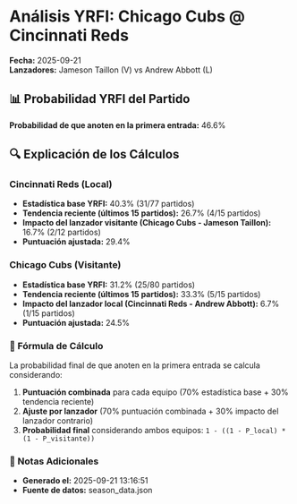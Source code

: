 # Análisis YRFI: Chicago Cubs @ Cincinnati Reds

**Fecha:** 2025-09-21  
**Lanzadores:** Jameson Taillon (V) vs Andrew Abbott (L)

## 📊 Probabilidad YRFI del Partido

**Probabilidad de que anoten en la primera entrada:** 46.6%

## 🔍 Explicación de los Cálculos

### Cincinnati Reds (Local)
- **Estadística base YRFI:** 40.3% (31/77 partidos)
- **Tendencia reciente (últimos 15 partidos):** 26.7% (4/15 partidos)
- **Impacto del lanzador visitante (Chicago Cubs - Jameson Taillon):** 16.7% (2/12 partidos)
- **Puntuación ajustada:** 29.4%

### Chicago Cubs (Visitante)
- **Estadística base YRFI:** 31.2% (25/80 partidos)
- **Tendencia reciente (últimos 15 partidos):** 33.3% (5/15 partidos)
- **Impacto del lanzador local (Cincinnati Reds - Andrew Abbott):** 6.7% (1/15 partidos)
- **Puntuación ajustada:** 24.5%

### 📝 Fórmula de Cálculo

La probabilidad final de que anoten en la primera entrada se calcula considerando:
1. **Puntuación combinada** para cada equipo (70% estadística base + 30% tendencia reciente)
2. **Ajuste por lanzador** (70% puntuación combinada + 30% impacto del lanzador contrario)
3. **Probabilidad final** considerando ambos equipos: `1 - ((1 - P_local) * (1 - P_visitante))`

### 📌 Notas Adicionales

- **Generado el:** 2025-09-21 13:16:51
- **Fuente de datos:** season_data.json
